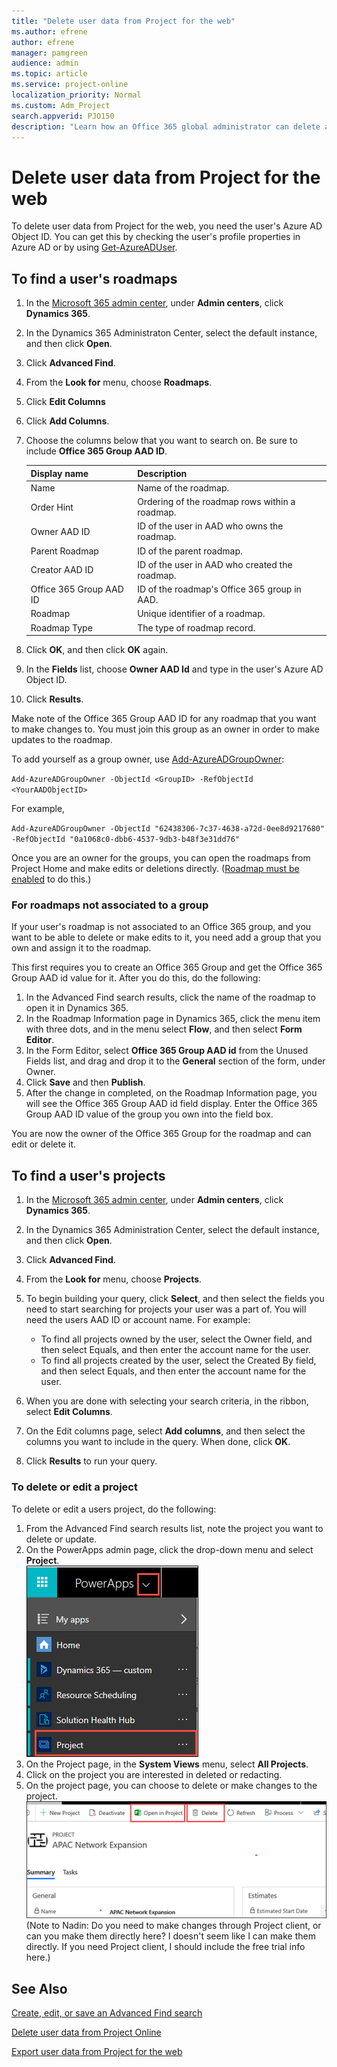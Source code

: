 ```yaml
---
title: "Delete user data from Project for the web"
ms.author: efrene
author: efrene
manager: pamgreen
audience: admin
ms.topic: article
ms.service: project-online
localization_priority: Normal
ms.custom: Adm_Project
search.appverid: PJO150
description: "Learn how an Office 365 global administrator can delete a user's information from Project for the web."
---
```


# Delete user data from Project for the web

To delete user data from Project for the web, you need the user's Azure AD Object ID. You can get this by checking the user's profile properties in Azure AD or by using [Get-AzureADUser](https://docs.microsoft.com/powershell/module/azuread/get-azureaduser).

## To find a user's roadmaps

1. In the [Microsoft 365 admin center](https://admin.microsoft.com), under **Admin centers**, click **Dynamics 365**.
2. In the Dynamics 365 Administraton Center, select the default instance, and then click **Open**.
3. Click **Advanced Find**.
4. From the **Look for** menu, choose **Roadmaps**.
5. Click **Edit Columns**
6. Click **Add Columns**.
7. Choose the columns below that you want to search on. Be sure to include **Office 365 Group AAD ID**.

   |**Display name**|**Description**|
   |:---------------|:--------------|
   |Name|Name of the roadmap.|
   |Order Hint|Ordering of the roadmap rows within a roadmap.|
   |Owner AAD ID|ID of the user in AAD who owns the roadmap.|
   |Parent Roadmap|ID of the parent roadmap.|
   |Creator AAD ID|ID of the user in AAD who created the roadmap.|
   |Office 365 Group AAD ID|ID of the roadmap's Office 365 group in AAD.|
   |Roadmap|Unique identifier of a roadmap.|
   |Roadmap Type|The type of roadmap record.|

8. Click **OK**, and then click **OK** again.
9. In the **Fields** list, choose **Owner AAD Id** and type in the user's Azure AD Object ID.
10. Click **Results**.

Make note of the Office 365 Group AAD ID for any roadmap that you want to make changes to. You must join this group as an owner in order to make updates to the roadmap.

To add yourself as a group owner, use [Add-AzureADGroupOwner](https://docs.microsoft.com/powershell/module/azuread/add-azureadgroupowner):

`Add-AzureADGroupOwner -ObjectId <GroupID> -RefObjectId <YourAADObjectID>`

For example,

`Add-AzureADGroupOwner -ObjectId "62438306-7c37-4638-a72d-0ee8d9217680" -RefObjectId "0a1068c0-dbb6-4537-9db3-b48f3e31dd76"`

Once you are an owner for the groups, you can open the roadmaps from Project Home and make edits or deletions directly. ([Roadmap must be enabled](turn-roadmap-on-or-off.md) to do this.)

### For roadmaps not associated to a group

If your user's roadmap is not associated to an Office 365 group, and you want to be able to delete or make edits to it, you need add a group that you own and assign it to the roadmap.

This first requires you to create an Office 365 Group and get the Office 365 Group AAD id value for it.  After you do this, do the following:

1. In the Advanced Find search results, click the name of the roadmap to open it in Dynamics 365.
2. In the Roadmap Information page in Dynamics 365, click the menu item with three dots, and in the menu select **Flow**, and then select **Form Editor**.
3. In the Form Editor, select **Office 365 Group AAD id** from the Unused Fields list, and drag and drop it to the **General** section of the form, under Owner. 
4. Click **Save** and then **Publish**.
5. After the change in completed, on the Roadmap Information page, you will see the Office 365 Group AAD id field display. Enter the Office 365 Group AAD ID value of the group you own into the field box.

You are now the owner of the Office 365 Group for the roadmap and can edit or delete it.

## To find a user's projects

1. In the [Microsoft 365 admin center](https://admin.microsoft.com), under **Admin centers**, click **Dynamics 365**.
2. In the Dynamics 365 Administration Center, select the default instance, and then click **Open**.
3. Click **Advanced Find**.
4. From the **Look for** menu, choose **Projects**.
5.	To begin building your query, click **Select**, and then select the fields you need to start searching for projects your user was a part of. You will need the users AAD ID or account name.  For example:
    -	To find all projects owned by the user, select the Owner field, and then select Equals, and then enter the account name for the user.
    -	To find all projects created by the user, select the Created By field, and then select Equals, and then enter the account name for the user.

6. When you are done with selecting your search criteria, in the ribbon, select **Edit Columns**.
7. On the Edit columns page, select **Add columns**, and then select the columns you want to include in the query.  When done, click **OK**.
8. Click **Results** to run your query.

### To delete or edit a project

To delete or edit a users project, do the following:

1. From the Advanced Find search results list, note the project you want to delete or update.
2. On the PowerApps admin page, click the drop-down menu and select **Project**.</br>
![PowerApps menu](media\PowerAppsProject.png)
3. On the Project page, in the **System Views** menu, select **All Projects**.
4. Click on the project you are interested in deleted or redacting.
5. On the project page, you can choose to delete or make changes to the project.
![PowerApps menu](media\RedactProject.png)
(Note to Nadin: Do you need to make changes through Project client, or can you make them directly here? I doesn't seem like I can make them directly.  If you need Project client, I should include the free trial info here.)


## See Also

[Create, edit, or save an Advanced Find search](https://docs.microsoft.com/dynamics365/customer-engagement/basics/save-advanced-find-search)

[Delete user data from Project Online](delete-user-data-from-project-online.md)
  
  
[Export user data from Project for the web](export-user-data-from-project-for-the-web.md)
